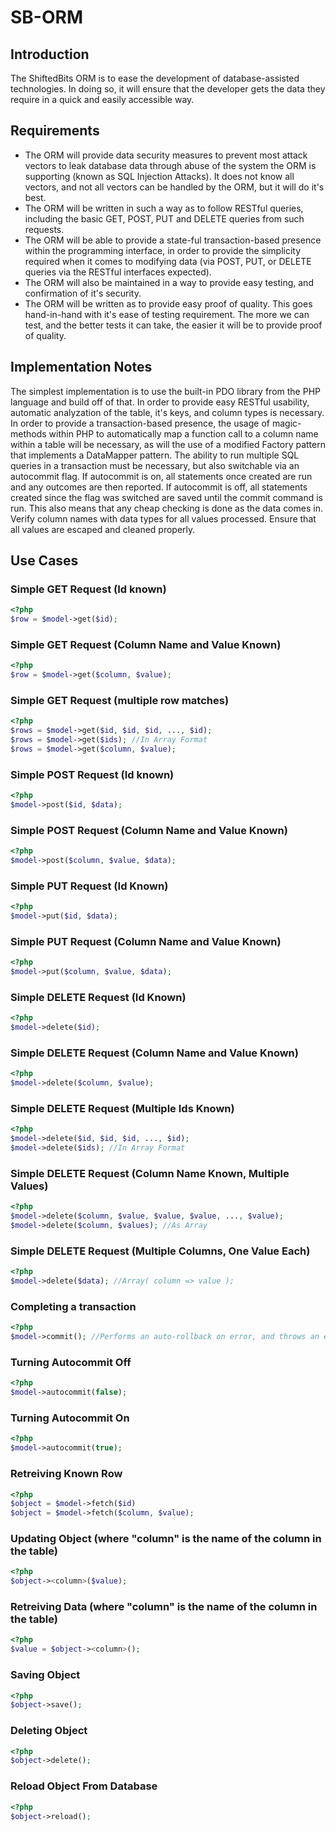 SB-ORM
======
## Introduction
The ShiftedBits ORM is to ease the development of database-assisted technologies. In doing so, it will ensure that the developer gets the data they require in a quick and easily accessible way. 

## Requirements
* The ORM will provide data security measures to prevent most attack vectors to leak database data through abuse of the system the ORM is supporting (known as SQL Injection Attacks). It does not know all vectors, and not all vectors can be handled by the ORM, but it will do it's best.
* The ORM will be written in such a way as to follow RESTful queries, including the basic GET, POST, PUT and DELETE queries from such requests.
* The ORM will be able to provide a state-ful transaction-based presence within the programming interface, in order to provide the simplicity required when it comes to modifying data (via POST, PUT, or DELETE queries via the RESTful interfaces expected).
* The ORM will also be maintained in a way to provide easy testing, and confirmation of it's security.
* The ORM will be written as to provide easy proof of quality. This goes hand-in-hand with it's ease of testing requirement. The more we can test, and the better tests it can take, the easier it will be to provide proof of quality.

## Implementation Notes
The simplest implementation is to use the built-in PDO library from the PHP language and build off of that. In order to provide easy RESTful usability, automatic analyzation of the table, it's keys, and column types is necessary. In order to provide a transaction-based presence, the usage of magic-methods within PHP to automatically map a function call to a column name within a table will be necessary, as will the use of a modified Factory pattern that implements a DataMapper pattern. The ability to run multiple SQL queries in a transaction must be necessary, but also switchable via an autocommit flag. If autocommit is on, all statements once created are run and any outcomes are then reported. If autocommit is off, all statements created since the flag was switched are saved until the commit command is run. This also means that any cheap checking is done as the data comes in. Verify column names with data types for all values processed. Ensure that all values are escaped and cleaned properly.

## Use Cases
### Simple GET Request (Id known)
```php
<?php
$row = $model->get($id);
```
### Simple GET Request (Column Name and Value Known)
```php
<?php
$row = $model->get($column, $value);
```
### Simple GET Request (multiple row matches)
```php
<?php
$rows = $model->get($id, $id, $id, ..., $id);
$rows = $model->get($ids); //In Array Format
$rows = $model->get($column, $value);
```
### Simple POST Request (Id known)
```php
<?php
$model->post($id, $data);
```
### Simple POST Request (Column Name and Value Known)
```php
<?php
$model->post($column, $value, $data);
```
### Simple PUT Request (Id Known)
```php
<?php
$model->put($id, $data);
```
### Simple PUT Request (Column Name and Value Known)
```php
<?php
$model->put($column, $value, $data);
```
### Simple DELETE Request (Id Known)
```php
<?php
$model->delete($id);
```
### Simple DELETE Request (Column Name and Value Known)
```php
<?php
$model->delete($column, $value);
```
### Simple DELETE Request (Multiple Ids Known)
```php
<?php
$model->delete($id, $id, $id, ..., $id);
$model->delete($ids); //In Array Format
```
### Simple DELETE Request (Column Name Known, Multiple Values)
```php
<?php
$model->delete($column, $value, $value, $value, ..., $value);
$model->delete($column, $values); //As Array
```
### Simple DELETE Request (Multiple Columns, One Value Each)
```php
<?php
$model->delete($data); //Array( column => value );
```
### Completing a transaction
```php
<?php
$model->commit(); //Performs an auto-rollback on error, and throws an exception itself.
```
### Turning Autocommit Off
```php
<?php
$model->autocommit(false);
```
### Turning Autocommit On
```php
<?php
$model->autocommit(true);
```
### Retreiving Known Row
```php
<?php
$object = $model->fetch($id)
$object = $model->fetch($column, $value);
```
### Updating Object (where "column" is the name of the column in the table)
```php
<?php
$object-><column>($value);
```
### Retreiving Data (where "column" is the name of the column in the table)
```php
<?php
$value = $object-><column>();
```
### Saving Object
```php
<?php
$object->save();
```
### Deleting Object
```php
<?php
$object->delete();
```
### Reload Object From Database
```php
<?php
$object->reload();
```
